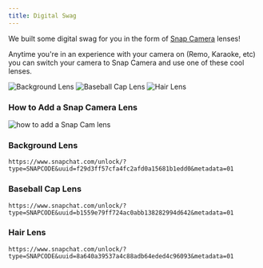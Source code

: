```yaml
---
title: Digital Swag
---
```


We built some digital swag for you in the form of [Snap Camera](https://snapcamera.snapchat.com/) lenses!

Anytime you're in an experience with your camera on (Remo, Karaoke, etc) you can switch your camera to Snap Camera and use one of these cool lenses.

![Background Lens](/images/lens-background.jpg) ![Baseball Cap Lens](/images/lens-baseball-cap.jpg) ![Hair Lens](/images/lens-hair.jpg)

### How to Add a Snap Camera Lens

![how to add a Snap Cam lens](/images/lens-howto.gif)

### Background Lens

`https://www.snapchat.com/unlock/?type=SNAPCODE&uuid=f29d3ff57cfa4fc2afd0a15681b1edd0&metadata=01`

### Baseball Cap Lens

`https://www.snapchat.com/unlock/?type=SNAPCODE&uuid=b1559e79ff724ac0abb138282994d642&metadata=01`

### Hair Lens

`https://www.snapchat.com/unlock/?type=SNAPCODE&uuid=8a640a39537a4c88adb64eded4c96093&metadata=01`

